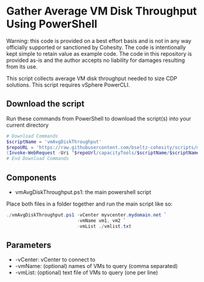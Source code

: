 # Gather Average VM Disk Throughput Using PowerShell

Warning: this code is provided on a best effort basis and is not in any way officially supported or sanctioned by Cohesity. The code is intentionally kept simple to retain value as example code. The code in this repository is provided as-is and the author accepts no liability for damages resulting from its use.

This script collects average VM disk throughput needed to size CDP solutions. This script requires vSphere PowerCLI.

## Download the script

Run these commands from PowerShell to download the script(s) into your current directory

```powershell
# Download Commands
$scriptName = 'vmAvgDiskThroughput'
$repoURL = 'https://raw.githubusercontent.com/bseltz-cohesity/scripts/master'
(Invoke-WebRequest -Uri "$repoUrl/capacityTools/$scriptName/$scriptName.ps1").content | Out-File "$scriptName.ps1"; (Get-Content "$scriptName.ps1") | Set-Content "$scriptName.ps1"
# End Download Commands
```

## Components

* vmAvgDiskThroughput.ps1: the main powershell script

Place both files in a folder together and run the main script like so:

```powershell
./vmAvgDiskThroughput.ps1 -vCenter myvcenter.mydomain.net `
                          -vmName vm1, vm2 `
                          -vmList ./vmlist.txt
```

## Parameters

* -vCenter: vCenter to connect to
* -vmName: (optional) names of VMs to query (comma separated)
* -vmList: (optional) text file of VMs to query (one per line)
